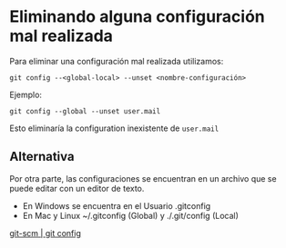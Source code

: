 # Eliminando alguna configuración mal realizada

Para eliminar una configuración mal realizada utilizamos:

`git config --<global-local> --unset <nombre-configuración>`

Ejemplo:

`git config --global --unset user.mail`

Esto eliminaría la configuration inexistente de `user.mail`

## Alternativa

Por otra parte, las configuraciones se encuentran en un archivo que se puede editar con un editor de texto.

* En Windows se encuentra en el Usuario .gitconfig
* En Mac y Linux ~/.gitconfig (Global) y ./.git/config (Local)

[git-scm | git config](https://git-scm.com/docs/git-config)
